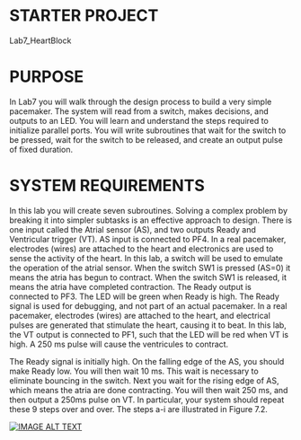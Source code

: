 STARTER PROJECT
=================
Lab7_HeartBlock

PURPOSE
=================
In Lab7 you will walk through the design process to build a very simple pacemaker. The system will read from a switch, makes decisions, and outputs to an LED. You will learn and understand the steps required to initialize parallel ports. You will write subroutines that wait for the switch to be pressed, wait for the switch to be released, and create an output pulse of fixed duration.

SYSTEM REQUIREMENTS
=================
In this lab you will create seven subroutines. Solving a complex problem by breaking it into simpler subtasks is an effective approach to design. There is one input called the Atrial sensor (AS), and two outputs Ready and Ventricular trigger (VT). AS input is connected to PF4. In a real pacemaker, electrodes (wires) are attached to the heart and electronics are used to sense the activity of the heart. In this lab, a switch will be used to emulate the operation of the atrial sensor. When the switch SW1 is pressed (AS=0) it means the atria has begun to contract. When the switch SW1 is released, it means the atria have completed contraction. The Ready output is connected to PF3. The LED will be green when Ready is high. The Ready signal is used for debugging, and not part of an actual pacemaker. In a real pacemaker, electrodes (wires) are attached to the heart, and electrical pulses are generated that stimulate the heart, causing it to beat. In this lab, the VT output is connected to PF1, such that the LED will be red when VT is high. A 250 ms pulse will cause the ventricules to contract.

The Ready signal is initially high. On the falling edge of the AS, you should make Ready low. You will then wait 10 ms. This wait is necessary to eliminate bouncing in the switch. Next you wait for the rising edge of AS, which means the atria are done contracting. You will then wait 250 ms, and then output a 250ms pulse on VT. In particular, your system should repeat these 9 steps over and over. The steps a-i are illustrated in Figure 7.2.


[![IMAGE ALT TEXT](http://img.youtube.com/vi/7O-2bjXOjQQ/0.jpg)](http://www.youtube.com/watch?v=7O-2bjXOjQQ "Video Title")